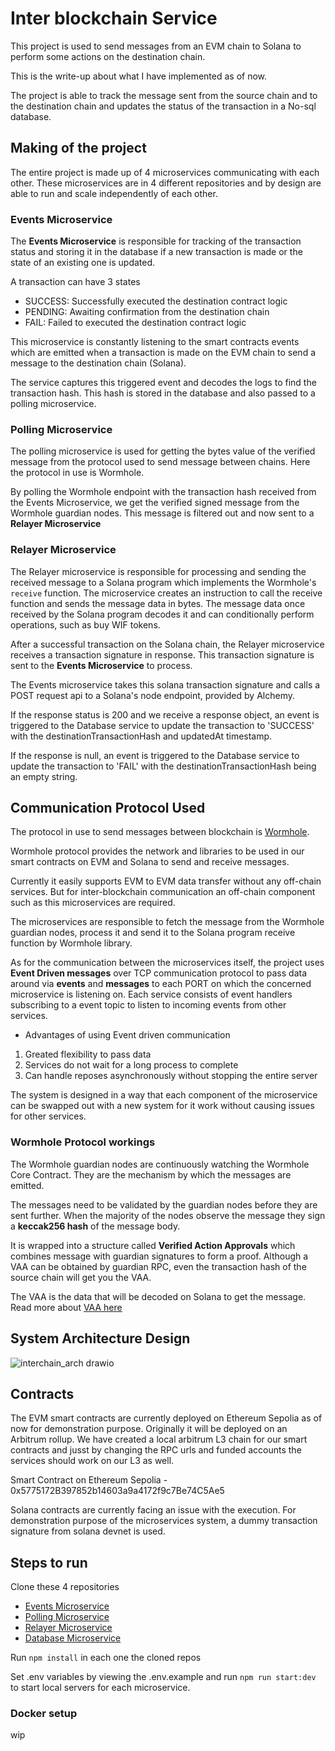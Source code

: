 # Inter blockchain Service

This project is used to send messages from an EVM chain to Solana to perform some actions on the destination chain.

This is the write-up about what I have implemented as of now.

The project is able to track the message sent from the source chain and to the destination chain and updates the status of the transaction in a No-sql database.

## Making of the project
The entire project is made up of 4 microservices communicating with each other. These microservices are in 4 different repositories and by design are able to run and scale independently of each other.

### Events Microservice
The **Events Microservice** is responsible for tracking of the transaction status and storing it in the database if a new transaction is made or the state of an existing one is updated.

A transaction can have 3 states
- SUCCESS: Successfully executed the destination contract logic
- PENDING: Awaiting confirmation from the destination chain
- FAIL: Failed to executed the destination contract logic

This microservice is constantly listening to the smart contracts events which are emitted when a transaction is made on the EVM chain to send a message to the destination chain (Solana).

The service captures this triggered event and decodes the logs to find the transaction hash. This hash is stored in the database and also passed to a polling microservice.

### Polling Microservice
The polling microservice is used for getting the bytes value of the verified message from the protocol used to send message between chains. Here the protocol in use is Wormhole. 

By polling the Wormhole endpoint with the transaction hash received from the Events Microservice, we get the verified signed message from the Wormhole guardian nodes. This message is filtered out and now sent to a **Relayer Microservice**

### Relayer Microservice
The Relayer microservice is responsible for processing and sending the received message to a Solana program which implements the Wormhole's `receive` function. The microservice creates an instruction to call the receive function and sends the message data in bytes.
The message data once received by the Solana program decodes it and can conditionally perform operations, such as buy WIF tokens.

After a successful transaction on the Solana chain, the Relayer microservice receives a transaction signature in response. This transaction signature is sent to the **Events Microservice** to process.

The Events microservice takes this solana transaction signature and calls a POST request api to a Solana's node endpoint, provided by Alchemy.

If the response status is 200 and we receive a response object, an event is triggered to the Database service to update the transaction to 'SUCCESS' with the destinationTransactionHash and updatedAt timestamp.

If the response is null, an event is triggered to the Database service to update the transaction to 'FAIL' with the destinationTransactionHash being an empty string.

## Communication Protocol Used
The protocol in use to send messages between blockchain is [Wormhole](https://wormhole.com/). 

Wormhole protocol provides the network and libraries to be used in our smart contracts on EVM and Solana to send and receive messages.

Currently it easily supports EVM to EVM data transfer without any off-chain services. But for inter-blockchain communication an off-chain component such as this microservices are required.

The microservices are responsible to fetch the message from the Wormhole guardian nodes, process it and send it to the Solana program receive function by Wormhole library.

As for the communication between the microservices itself, the project uses **Event Driven messages** over TCP communication protocol to pass data around via **events** and **messages** to each PORT on which the concerned microservice is listening on. Each service consists of event handlers subscribing to a event topic to listen to incoming events from other services.

- Advantages of using Event driven communication
1. Greated flexibility to pass data
2. Services do not wait for a long process to complete
3. Can handle reposes asynchronously without stopping the entire server

The system is designed in a way that each component of the microservice can be swapped out with a new system for it work without causing issues for other services.

### Wormhole Protocol workings
The Wormhole guardian nodes are continuously watching the Wormhole Core Contract. They are the mechanism by which the messages are emitted. 

The messages need to be validated by the guardian nodes before they are sent further. When the majority of the nodes observe the message they sign a **keccak256 hash** of the message body.

It is wrapped into a structure called **Verified Action Approvals** which combines message with guardian signatures to form a proof. Although a VAA can be obtained by guardian RPC, even the transaction hash of the source chain will get you the VAA.

The VAA is the data that will be decoded on Solana to get the message. 
Read more about [VAA here](https://docs.wormhole.com/wormhole/explore-wormhole/vaa#vaa-format)

## System Architecture Design

![interchain_arch drawio](https://github.com/user-attachments/assets/2543e8b1-c63e-43c2-b2c6-4fab14e96912)

## Contracts
The EVM smart contracts are currently deployed on Ethereum Sepolia as of now for demonstration purpose.
Originally it will be deployed on an Arbitrum rollup.
We have created a local arbitrum L3 chain for our smart contracts and jusst by changing the RPC urls and funded accounts the services should work on our L3 as well.

Smart Contract on Ethereum Sepolia - 0x5775172B397852b14603a9a4172f9c7Be74C5Ae5

Solana contracts are currently facing an issue with the execution. For demonstration purpose of the microservices system, a dummy transaction signature from solana devnet is used.

## Steps to run
Clone these 4 repositories
- [Events Microservice](https://github.com/aditya172926/cross-chain-call)
- [Polling Microservice](https://github.com/aditya172926/polling-service)
- [Relayer Microservice](https://github.com/aditya172926/relay-service)
- [Database Microservice](https://github.com/aditya172926/db-service)

Run `npm install` in each one the cloned repos

Set .env variables by viewing the .env.example and run `npm run start:dev` to start local servers for each microservice.

### Docker setup
wip
